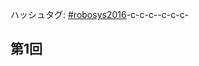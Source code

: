 ハッシュタグ: <a href="https://twitter.com/hashtag/robosys2016?f=tweets&vertical=default" target="_blank">#robosys2016</a>-c-c-c--c-c-c-<h2>第1回</h2>
